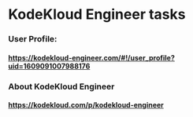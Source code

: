 # KodeKloud Engineer tasks

### User Profile:
####  https://kodekloud-engineer.com/#!/user_profile?uid=1609091007988176

### About KodeKloud Engineer
#### https://kodekloud.com/p/kodekloud-engineer